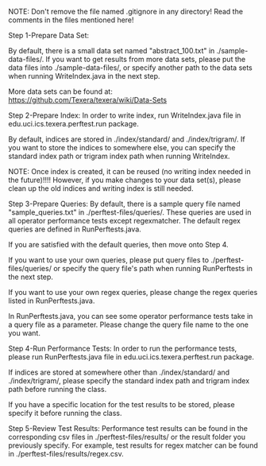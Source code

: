 NOTE: Don't remove the file named .gitignore in any directory! 
		Read the comments in the files mentioned here!
		
Step 1-Prepare Data Set:

By default, there is a small data set named "abstract_100.txt" in ./sample-data-files/.
If you want to get results from more data sets, please put the data files into ./sample-data-files/,
or specify another path to the data sets when running WriteIndex.java in the next step. 

More data sets can be found at:
https://github.com/Texera/texera/wiki/Data-Sets
 
Step 2-Prepare Index:
In order to write index, run WriteIndex.java file in edu.uci.ics.texera.perftest.run package.

By default, indices are stored in ./index/standard/ and ./index/trigram/.
If you want to store the indices to somewhere else, you can specify the 
standard index path or trigram index path when running WriteIndex.

NOTE: Once index is created, it can be reused (no writing index needed in the future)!!!!
		However, if you make changes to your data set(s), please clean up the old 
		indices and writing index is still needed.

Step 3-Prepare Queries:
By default, there is a sample query file named "sample_queries.txt" in ./perftest-files/queries/.
These queries are used in all operator performance tests except regexmatcher.
The default regex queries are defined in RunPerftests.java.

If you are satisfied with the default queries, then move onto Step 4.

If you want to use your own queries, please put query files to ./perftest-files/queries/ or
specify the query file's path when running RunPerftests in the next step.

If you want to use your own regex queries, please change the regex queries listed in RunPerftests.java.

In RunPerftests.java, you can see some operator performance tests take in a query file as a parameter.
Please change the query file name to the one you want.
 
Step 4-Run Performance Tests:
In order to run the performance tests, please run RunPerftests.java file in edu.uci.ics.texera.perftest.run package.

If indices are stored at somewhere other than ./index/standard/ and ./index/trigram/, please
specify the standard index path and trigram index path before running the class.

If you have a specific location for the test results to be stored, please specify it before running the class.

Step 5-Review Test Results:
Performance test results can be found in the corresponding csv files in ./perftest-files/results/
or the result folder you previously specify.
For example, test results for regex matcher can be found in ./perftest-files/results/regex.csv.
 